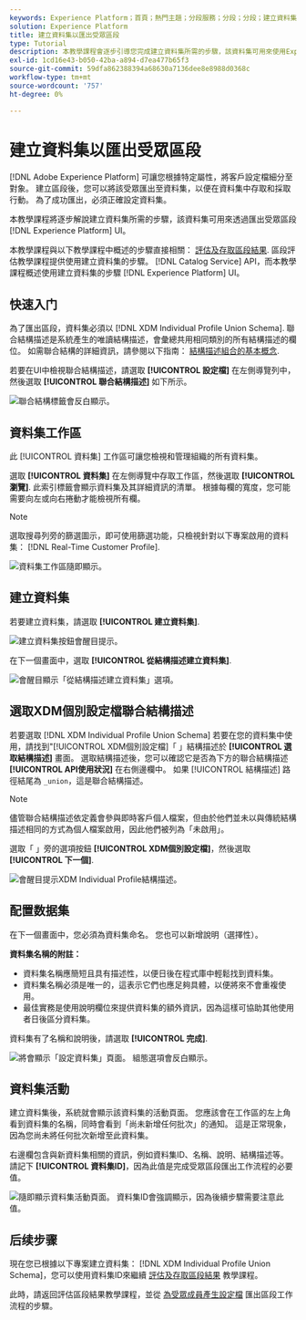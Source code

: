 ```yaml
---
keywords: Experience Platform；首頁；熱門主題；分段服務；分段；分段；建立資料集；匯出受眾區段；匯出區段；
solution: Experience Platform
title: 建立資料集以匯出受眾區段
type: Tutorial
description: 本教學課程會逐步引導您完成建立資料集所需的步驟，該資料集可用來使用Experience PlatformUI匯出受眾區段。
exl-id: 1cd16e43-b050-42ba-a894-d7ea477b65f3
source-git-commit: 59dfa862388394a68630a7136dee8e8988d0368c
workflow-type: tm+mt
source-wordcount: '757'
ht-degree: 0%

---
```


# 建立資料集以匯出受眾區段

[!DNL Adobe Experience Platform] 可讓您根據特定屬性，將客戶設定檔細分至對象。 建立區段後，您可以將該受眾匯出至資料集，以便在資料集中存取和採取行動。 為了成功匯出，必須正確設定資料集。

本教學課程將逐步解說建立資料集所需的步驟，該資料集可用來透過匯出受眾區段 [!DNL Experience Platform] UI。

本教學課程與以下教學課程中概述的步驟直接相關： [評估及存取區段結果](./evaluate-a-segment.md). 區段評估教學課程提供使用建立資料集的步驟。 [!DNL Catalog Service] API，而本教學課程概述使用建立資料集的步驟 [!DNL Experience Platform] UI。

## 快速入门

為了匯出區段，資料集必須以 [!DNL XDM Individual Profile Union Schema]. 聯合結構描述是系統產生的唯讀結構描述，會彙總共用相同類別的所有結構描述的欄位。 如需聯合結構的詳細資訊，請參閱以下指南： [結構描述組合的基本概念](../../xdm/schema/composition.md#union).

若要在UI中檢視聯合結構描述，請選取 **[!UICONTROL 設定檔]** 在左側導覽列中，然後選取 **[!UICONTROL 聯合結構描述]** 如下所示。

![聯合結構標籤會反白顯示。](../images/tutorials/segment-export-dataset/union.png)

## 資料集工作區

此 [!UICONTROL 資料集] 工作區可讓您檢視和管理組織的所有資料集。

選取 **[!UICONTROL 資料集]** 在左側導覽中存取工作區，然後選取 **[!UICONTROL 瀏覽]**. 此索引標籤會顯示資料集及其詳細資訊的清單。 根據每欄的寬度，您可能需要向左或向右捲動才能檢視所有欄。

>[!NOTE]
>
>選取搜尋列旁的篩選圖示，即可使用篩選功能，只檢視針對以下專案啟用的資料集： [!DNL Real-Time Customer Profile].

![資料集工作區隨即顯示。](../images/tutorials/segment-export-dataset/browse.png)

## 建立資料集

若要建立資料集，請選取 **[!UICONTROL 建立資料集]**.

![建立資料集按鈕會醒目提示。](../images/tutorials/segment-export-dataset/create-dataset.png)

在下一個畫面中，選取 **[!UICONTROL 從結構描述建立資料集]**.

![會醒目顯示「從結構描述建立資料集」選項。](../images/tutorials/segment-export-dataset/create-from-schema.png)

## 選取XDM個別設定檔聯合結構描述

若要選取 [!DNL XDM Individual Profile Union Schema] 若要在您的資料集中使用，請找到&quot;[!UICONTROL XDM個別設定檔]「 」結構描述於 **[!UICONTROL 選取結構描述]** 畫面。 選取結構描述後，您可以確認它是否為下方的聯合結構描述 **[!UICONTROL API使用狀況]** 在右側邊欄中。 如果 [!UICONTROL 結構描述] 路徑結尾為 `_union`，這是聯合結構描述。

>[!NOTE]
>
>儘管聯合結構描述依定義會參與即時客戶個人檔案，但由於他們並未以與傳統結構描述相同的方式為個人檔案啟用，因此他們被列為「未啟用」。

選取「 」旁的選項按鈕 **[!UICONTROL XDM個別設定檔]**，然後選取 **[!UICONTROL 下一個]**.

![會醒目提示XDM Individual Profile結構描述。](../images/tutorials/segment-export-dataset/select-schema.png)

## 配置数据集

在下一個畫面中，您必須為資料集命名。 您也可以新增說明（選擇性）。

**資料集名稱的附註：**

* 資料集名稱應簡短且具有描述性，以便日後在程式庫中輕鬆找到資料集。
* 資料集名稱必須是唯一的，這表示它們也應足夠具體，以便將來不會重複使用。
* 最佳實務是使用說明欄位來提供資料集的額外資訊，因為這樣可協助其他使用者日後區分資料集。

資料集有了名稱和說明後，請選取 **[!UICONTROL 完成]**.

![將會顯示「設定資料集」頁面。 組態選項會反白顯示。](../images/tutorials/segment-export-dataset/configure-dataset.png)

## 資料集活動

建立資料集後，系統就會顯示該資料集的活動頁面。 您應該會在工作區的左上角看到資料集的名稱，同時會看到「尚未新增任何批次」的通知。 這是正常現象，因為您尚未將任何批次新增至此資料集。

右邊欄包含與新資料集相關的資訊，例如資料集ID、名稱、說明、結構描述等。 請記下 **[!UICONTROL 資料集ID]**，因為此值是完成受眾區段匯出工作流程的必要值。

![隨即顯示資料集活動頁面。 資料集ID會強調顯示，因為後續步驟需要注意此值。](../images/tutorials/segment-export-dataset/activity.png)

## 后续步骤

現在您已根據以下專案建立資料集： [!DNL XDM Individual Profile Union Schema]，您可以使用資料集ID來繼續 [評估及存取區段結果](./evaluate-a-segment.md) 教學課程。

此時，請返回評估區段結果教學課程，並從 [為受眾成員產生設定檔](./evaluate-a-segment.md#generate-profiles) 匯出區段工作流程的步驟。
